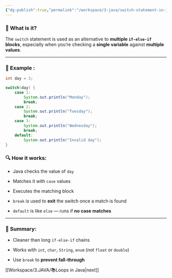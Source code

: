 ```yaml
---
{"dg-publish":true,"permalink":"/workspace/3-java/switch-statement-in-java/","noteIcon":""}
---
```


### 📌 What is it?

The `switch` statement is used as an alternative to **multiple `if-else-if` blocks**, especially when you’re checking a **single variable** against **multiple values**.

---

### 🧪 Example :

```java
int day = 3;

switch(day) {
    case 1:
        System.out.println("Monday");
        break;
    case 2:
        System.out.println("Tuesday");
        break;
    case 3:
        System.out.println("Wednesday");
        break;
    default:
        System.out.println("Invalid day");
}
```
### 🔍 How it works:

- Java checks the value of `day`
    
- Matches it with `case` values
    
- Executes the matching block
    
- `break` is used to **exit** the switch once a match is found
    
- `default` is like `else` — runs if **no case matches**
    

---

### 🧠 Summary:

- Cleaner than long `if-else-if` chains
    
- Works with `int`, `char`, `String`, `enum` (not `float` or `double`)
    
- Use `break` to **prevent fall-through**

[[Workspace/3.JAVA/📚Loops in Java\|next]]
